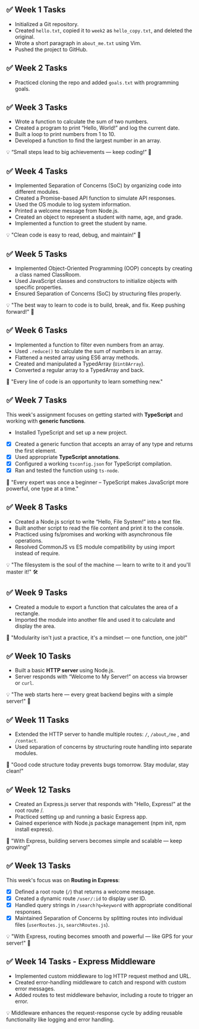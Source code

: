 ## ✅ Week 1 Tasks
- Initialized a Git repository.
- Created `hello.txt`, copied it to `week2` as `hello_copy.txt`, and deleted the original.
- Wrote a short paragraph in `about_me.txt` using Vim.
- Pushed the project to GitHub.

## ✅ Week 2 Tasks 
- Practiced cloning the repo and added `goals.txt` with programming goals.

## ✅ Week 3 Tasks
- Wrote a function to calculate the sum of two numbers.
- Created a program to print “Hello, World!” and log the current date.
- Built a loop to print numbers from 1 to 10.
- Developed a function to find the largest number in an array.

💡 “Small steps lead to big achievements — keep coding!” 🚀

## ✅ Week 4 Tasks
- Implemented Separation of Concerns (SoC) by organizing code into different modules.
- Created a Promise-based API function to simulate API responses.
- Used the OS module to log system information.
- Printed a welcome message from Node.js.
- Created an object to represent a student with name, age, and grade.
- Implemented a function to greet the student by name.

💡 "Clean code is easy to read, debug, and maintain!" 🚀

## ✅ Week 5 Tasks
- Implemented Object-Oriented Programming (OOP) concepts by creating a class named ClassRoom.
- Used JavaScript classes and constructors to initialize objects with specific properties.
- Ensured Separation of Concerns (SoC) by structuring files properly.

💡 "The best way to learn to code is to build, break, and fix. Keep pushing forward!" 🚀

## ✅ Week 6 Tasks
- Implemented a function to filter even numbers from an array.
- Used `.reduce()` to calculate the sum of numbers in an array.
- Flattened a nested array using ES6 array methods.
- Created and manipulated a TypedArray (`Uint8Array`).
- Converted a regular array to a TypedArray and back.

🚀 "Every line of code is an opportunity to learn something new."


## ✅ Week 7 Tasks
This week's assignment focuses on getting started with **TypeScript** and working with **generic functions**.
- Installed TypeScript and set up a new project.
- [x] Created a generic function that accepts an array of any type and returns the first element.
- [x] Used appropriate **TypeScript annotations**.
- [x] Configured a working `tsconfig.json` for TypeScript compilation.
- [x] Ran and tested the function using `ts-node`.

🚀  "Every expert was once a beginner – TypeScript makes JavaScript more powerful, one type at a time."

## ✅ Week 8 Tasks
- Created a Node.js script to write “Hello, File System!” into a text file.
- Built another script to read the file content and print it to the console.
- Practiced using fs/promises and working with asynchronous file operations.
- Resolved CommonJS vs ES module compatibility by using import instead of require.

💡 "The filesystem is the soul of the machine — learn to write to it and you'll master it!" 🛠️

## ✅ Week 9 Tasks
- Created a module to export a function that calculates the area of a rectangle.
- Imported the module into another file and used it to calculate and display the area.

🚀 "Modularity isn't just a practice, it's a mindset — one function, one job!"

## ✅ Week 10 Tasks
- Built a basic **HTTP server** using Node.js.
- Server responds with “Welcome to My Server!” on access via browser or `curl`.

💡 "The web starts here — every great backend begins with a simple server!" 🚀

## ✅ Week 11 Tasks
- Extended the HTTP server to handle multiple routes: `/`, `/about`,`/me` , and `/contact`.
- Used separation of concerns by structuring route handling into separate modules.

🚀 "Good code structure today prevents bugs tomorrow. Stay modular, stay clean!"

## ✅ Week 12 Tasks
- Created an Express.js server that responds with "Hello, Express!" at the root route /.
- Practiced setting up and running a basic Express app.
- Gained experience with Node.js package management (npm init, npm install express).

🚀 "With Express, building servers becomes simple and scalable — keep growing!"

## ✅ Week 13 Tasks
This week's focus was on **Routing in Express**:

- [x] Defined a root route (`/`) that returns a welcome message.
- [x] Created a dynamic route `/user/:id` to display user ID.
- [x] Handled query strings in `/search?q=keyword` with appropriate conditional responses.
- [x] Maintained Separation of Concerns by splitting routes into individual files (`userRoutes.js`, `searchRoutes.js`).

💡 "With Express, routing becomes smooth and powerful — like GPS for your server!" 🚀


## ✅ Week 14 Tasks - Express Middleware
- Implemented custom middleware to log HTTP request method and URL.
- Created error-handling middleware to catch and respond with custom error messages.
- Added routes to test middleware behavior, including a route to trigger an error.

💡 Middleware enhances the request-response cycle by adding reusable functionality like logging and error handling.
